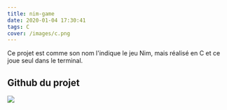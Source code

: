 ```yaml
---
title: nim-game
date: 2020-01-04 17:30:41
tags: C
cover: /images/c.png
---
```


Ce projet est comme son nom l'indique le jeu Nim, mais réalisé en C et ce joue seul dans le terminal.

Github du projet
---
[<img src="https://s1.qwant.com/thumbr/700x0/0/a/a187c3890e439bd4de1e74860ad930dadd34dcbe385e471ad1dcce6c82ce79/github_logo.png?u=http%3A%2F%2Fi1.wp.com%2Fwww.analyticsvidhya.com%2Fwp-content%2Fuploads%2F2015%2F07%2Fgithub_logo.png%3Fresize%3D1024%252C219&q=0&b=1&p=0&a=1">](https://github.com/Wild-Track/Nim-game)
